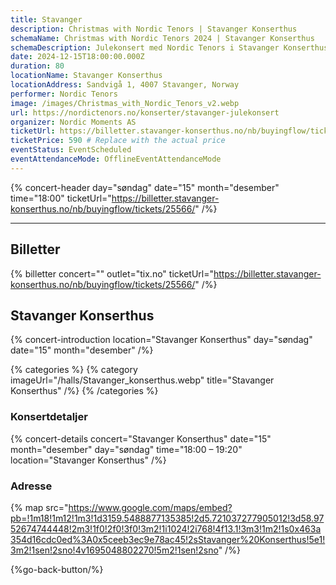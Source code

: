 ```yaml
---
title: Stavanger
description: Christmas with Nordic Tenors | Stavanger Konserthus
schemaName: Christmas with Nordic Tenors 2024 | Stavanger Konserthus
schemaDescription: Julekonsert med Nordic Tenors i Stavanger Konserthus
date: 2024-12-15T18:00:00.000Z
duration: 80
locationName: Stavanger Konserthus
locationAddress: Sandvigå 1, 4007 Stavanger, Norway
performer: Nordic Tenors
image: /images/Christmas_with_Nordic_Tenors_v2.webp
url: https://nordictenors.no/konserter/stavanger-julekonsert
organizer: Nordic Moments AS
ticketUrl: https://billetter.stavanger-konserthus.no/nb/buyingflow/tickets/25566/
ticketPrice: 590 # Replace with the actual price
eventStatus: EventScheduled
eventAttendanceMode: OfflineEventAttendanceMode
---
```


{% concert-header day="søndag" date="15" month="desember" time="18:00" ticketUrl="https://billetter.stavanger-konserthus.no/nb/buyingflow/tickets/25566/" /%}

---

## Billetter

{% billetter concert="" outlet="tix.no" ticketUrl="https://billetter.stavanger-konserthus.no/nb/buyingflow/tickets/25566/" /%}

## Stavanger Konserthus

{% concert-introduction location="Stavanger Konserthus" day="søndag" date="15" month="desember" /%}

{% categories %}
{% category imageUrl="/halls/Stavanger_konserthus.webp" title="Stavanger Konserthus" /%}
{% /categories %}

### Konsertdetaljer

{% concert-details concert="Stavanger Konserthus" date="15" month="desember" day="søndag" time="18:00 – 19:20" location="Stavanger Konserthus" /%}

### Adresse

{% map src="https://www.google.com/maps/embed?pb=!1m18!1m12!1m3!1d3159.5488877135385!2d5.721037277905012!3d58.9752674744448!2m3!1f0!2f0!3f0!3m2!1i1024!2i768!4f13.1!3m3!1m2!1s0x463a354d16cdc0ed%3A0x5ceeb3ec9e78ac45!2sStavanger%20Konserthus!5e1!3m2!1sen!2sno!4v1695048802270!5m2!1sen!2sno" /%}

{%go-back-button/%}
